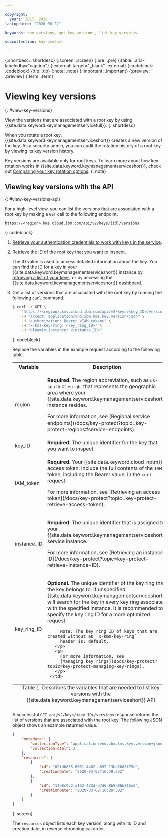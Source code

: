 ```yaml
---

copyright:
  years: 2017, 2020
lastupdated: "2020-08-22"

keywords: key versions, get key versions, list key versions

subcollection: key-protect

---
```


{:shortdesc: .shortdesc}
{:screen: .screen}
{:pre: .pre}
{:table: .aria-labeledby="caption"}
{:external: target="_blank" .external}
{:codeblock: .codeblock}
{:tip: .tip}
{:note: .note}
{:important: .important}
{:preview: .preview}
{:term: .term}

# Viewing key versions
{: #view-key-versions}

View the versions that are associated with a root key by using
{{site.data.keyword.keymanagementservicefull}}.
{: shortdesc}

When you rotate a root key, {{site.data.keyword.keymanagementserviceshort}}
creates a new version of the key. As a security admin, you can audit the
rotation history of a root key by viewing its key version history.

Key versions are available only for root keys. To learn more about how key
rotation works in {{site.data.keyword.keymanagementserviceshort}}, check out
[Comparing your key rotation options](/docs/key-protect?topic=key-protect-key-rotation#compare-key-rotation-options).
{: note}

## Viewing key versions with the API
{: #view-key-versions-api}

For a high-level view, you can list the versions that are associated with a root
key by making a `GET` call to the following endpoint.

```plaintext
https://<region>.kms.cloud.ibm.com/api/v2/keys/{id}/versions
```
{: codeblock}

1. [Retrieve your authentication credentials to work with keys in the service](/docs/key-protect?topic=key-protect-set-up-api).

2. Retrieve the ID of the root key that you want to inspect.

    The ID value is used to access detailed information about the key. You can
    find the ID for a key in your
    {{site.data.keyword.keymanagementserviceshort}} instance by
    [retrieving a list of your keys](/docs/key-protect?topic=key-protect-view-keys),
    or by accessing the {{site.data.keyword.keymanagementserviceshort}}
    dashboard.

3. Get a list of versions that are associated with the root key by running the
   following `curl` command.

    ```sh
    $ curl -X GET \
        "https://<region>.kms.cloud.ibm.com/api/v2/keys/<key_ID>/versions" \
        -H "accept: application/vnd.ibm.kms.key.version+json" \
        -H "authorization: Bearer <IAM_token>" \
        -H "x-kms-key-ring: <key_ring_ID>" \
        -H "bluemix-instance: <instance_ID>"
    ```
    {: codeblock}

    Replace the variables in the example request according to the following
    table.

    <table>
      <tr>
        <th>Variable</th>
        <th>Description</th>
      </tr>

      <tr>
        <td>
          <varname>region</varname>
        </td>
        <td>
          <p>
            <strong>Required.</strong> The region abbreviation, such as
            <code>us-south</code> or <code>eu-gb</code>, that represents the
            geographic area where your
            {{site.data.keyword.keymanagementserviceshort}} instance
            resides.
          </p>
          <p>
            For more information, see
            [Regional service endpoints](/docs/key-protect?topic=key-protect-regions#service-endpoints).
          </p>
        </td>
      </tr>

      <tr>
        <td>
          <varname>key_ID</varname>
        </td>
        <td>
          <strong>Required.</strong> The unique identifier for the key that you
          want to inspect.
        </td>
      </tr>

      <tr>
        <td>
          <varname>IAM_token</varname>
        </td>
        <td>
          <p>
            <strong>Required.</strong> Your {{site.data.keyword.cloud_notm}}
            access token. Include the full contents of the <code>IAM</code>
            token, including the Bearer value, in the <code>curl</code> request.
          </p>
          <p>
            For more information, see
            [Retrieving an access token](/docs/key-protect?topic=key-protect-retrieve-access-token).
          </p>
        </td>
      </tr>

      <tr>
        <td>
          <varname>instance_ID</varname>
        </td>
        <td>
          <p>
            <strong>Required.</strong> The unique identifier that is assigned to
            your {{site.data.keyword.keymanagementserviceshort}} service
            instance.
          </p>
          <p>
            For more information, see
            [Retrieving an instance ID](/docs/key-protect?topic=key-protect-retrieve-instance-ID).
          </p>
        </td>
      </tr>

      <tr>
        <td>
          <varname>key_ring_ID</varname>
        </td>
        <td>
          <p>
            <strong>Optional.</strong> The unique identifier of the key ring that the key belongs to. 
            If unspecified, {{site.data.keyword.keymanagementserviceshort}} will search for the key 
            in every key ring associated with the specified instance. It is recommended to specify 
            the key ring ID for a more optimized request.

            Note: The key ring ID of keys that are created without an `x-kms-key-ring` 
            header is: default.
          </p>
          <p>
            For more information, see
            [Managing key rings](docs/key-protect?topic=key-protect-managing-key-rings).
          </p>
        </td>
      </tr>

      <caption style="caption-side:bottom;">
        Table 1. Describes the variables that are needed to list key versions
        with the {{site.data.keyword.keymanagementserviceshort}} API
      </caption>
    </table>

    A successful `GET api/v2/keys/<key_ID>/versions` response returns the list
    of versions that are associated with the root key. The following JSON object
    shows an example returned value.

    ```json
    {
        "metadata": {
            "collectionType": "application/vnd.ibm.kms.key.version+json",
            "collectionTotal": 2
        },
        "resources": [
            {
                "id": "02fd6835-6001-4482-a892-13bd2085f75d",
                "creationDate": "2020-03-05T16:39:25Z"
            },
            {
                "id": "12e8c9c2-a162-472d-b7d6-8b9a86b815a6",
                "creationDate": "2020-03-02T16:28:38Z"
            }
        ]
    }
    ```
    {: screen}

    The `resources` object lists each key version, along with its ID and
    creation date, in reverse chronological order.
